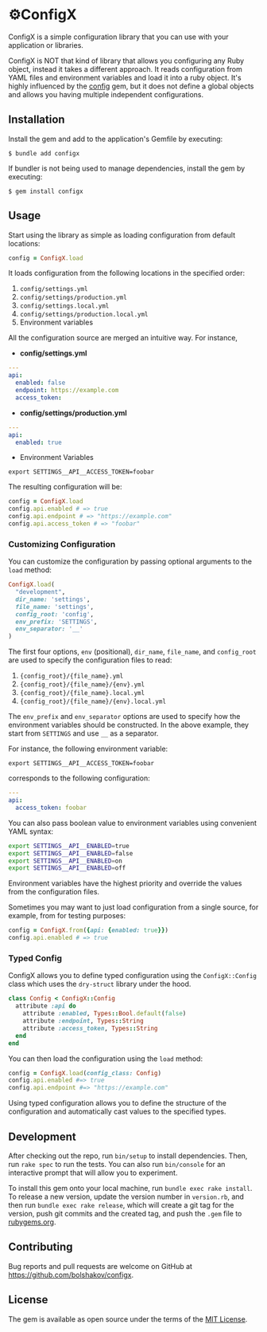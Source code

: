 # ⚙️ConfigX

ConfigX is a simple configuration library that you can use with your application or libraries.

ConfigX is NOT that kind of library that allows you configuring any Ruby object, instead
it takes a different approach. It reads configuration from YAML files and environment variables
and load it into a ruby object. It's highly influenced by the [config] gem, but it does
not define a global objects and allows you having multiple independent configurations.

## Installation

Install the gem and add to the application's Gemfile by executing:

    $ bundle add configx

If bundler is not being used to manage dependencies, install the gem by executing:

    $ gem install configx

## Usage

Start using the library as simple as loading configuration from default locations:

```ruby
config = ConfigX.load
```

It loads configuration from the following locations in the specified order:

1. `config/settings.yml`
2. `config/settings/production.yml`
3. `config/settings.local.yml`
4. `config/settings/production.local.yml`
5. Environment variables

All the configuration source are merged an intuitive way. For instance, 

* **config/settings.yml**

```yaml
---
api: 
  enabled: false 
  endpoint: https://example.com 
  access_token: 
```

* **config/settings/production.yml**

```yaml
---
api: 
  enabled: true
```

* Environment Variables

``` 
export SETTINGS__API__ACCESS_TOKEN=foobar
```

The resulting configuration will be:

```ruby
config = ConfigX.load
config.api.enabled # => true
config.api.endpoint # => "https://example.com"
config.api.access_token # => "foobar"
```

### Customizing Configuration

You can customize the configuration by passing optional arguments to the `load` method:

```ruby
ConfigX.load(
  "development",
  dir_name: 'settings',
  file_name: 'settings',
  config_root: 'config',
  env_prefix: 'SETTINGS',
  env_separator: '__'
)
```

The first four options, `env` (positional), `dir_name`, `file_name`, and `config_root` are used to specify 
the configuration files to read:

1. `{config_root}/{file_name}.yml`
2. `{config_root}/{file_name}/{env}.yml`
3. `{config_root}/{file_name}.local.yml`
4. `{config_root}/{file_name}/{env}.local.yml`


The `env_prefix` and `env_separator` options are used to specify how the environment variables should be constructed. In
the above example, they start from `SETTINGS` and use `__` as a separator. 

For instance, the following environment variable: 

```
export SETTINGS__API__ACCESS_TOKEN=foobar
```

corresponds to the following configuration:

```yaml
---
api:
  access_token: foobar
```

You can also pass boolean value to environment variables using convenient YAML syntax:

```sh
export SETTINGS__API__ENABLED=true
export SETTINGS__API__ENABLED=false
export SETTINGS__API__ENABLED=on
export SETTINGS__API__ENABLED=off
```

Environment variables have the highest priority and override the values from the configuration files. 

Sometimes you may want to just load configuration from a single source, for example, from for testing purposes:

```ruby
config = ConfigX.from({api: {enabled: true}})
config.api.enabled # => true
```

### Typed Config 

ConfigX allows you to define typed configuration using the `ConfigX::Config` class which uses the `dry-struct` library 
under the hood. 

```ruby 
class Config < ConfigX::Config
  attribute :api do 
    attribute :enabled, Types::Bool.default(false)
    attribute :endpoint, Types::String
    attribute :access_token, Types::String
  end
end 
```

You can then load the configuration using the `load` method:

```ruby
config = ConfigX.load(config_class: Config)
config.api.enabled #=> true
config.api.endpoint #=> "https://example.com"
```

Using typed configuration allows you to define the structure of the configuration and automatically cast values to the
specified types.
## Development

After checking out the repo, run `bin/setup` to install dependencies. Then, run `rake spec` to run the tests. You can also run `bin/console` for an interactive prompt that will allow you to experiment.

To install this gem onto your local machine, run `bundle exec rake install`. To release a new version, update the version number in `version.rb`, and then run `bundle exec rake release`, which will create a git tag for the version, push git commits and the created tag, and push the `.gem` file to [rubygems.org](https://rubygems.org).

## Contributing

Bug reports and pull requests are welcome on GitHub at https://github.com/bolshakov/configx.

## License

The gem is available as open source under the terms of the [MIT License](https://opensource.org/licenses/MIT).

[config]: https://rubygems.org/gems/config
